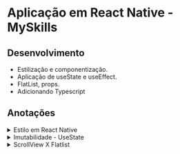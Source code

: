 # Aplicação em React Native - MySkills

## Desenvolvimento
* Estilização e componentização.
* Aplicação de useState e useEffect.
* FlatList, props.
* Adicionando Typescript
## Anotações

<details>
<summary markdonw="span">Estilo em React Native</summary>
Usamos o StyleSheet.create({...}) para estilizar o componente

~~~~reactjs
....
<Text style={styles.title}>Welcome, Lázaro</Text>

<Text style={[styles.title, {marginTop: 40}]}>
  My Skills
</Text>
....

 const styles = StyleSheet.create({
....
  title: {
    color: '#fff',
    fontSize: 24,
    fontWeight: 'bold'
  },  
.... 
~~~~

Um elemento pode reaproveitar o estilo de outro.
`<Text style={[styles.title, {marginTop: 40}]}>`

O React Native por padrão usa o **Display Flex**

Também é possível dar um estilo diferente entre as plataformas IOs e Android.

~~~~reactjs
...
    padding: Platform.OS === 'ios' ? 15 : 10,
...
~~~~
</details>
<details>
<summary markdonw="span">Imutabilidade - UseState</summary>

O React e o React Native usam o principio da imutabilidade, que diz que não podemos mudar uma variável diretamente.

</details>
<details>
<summary markdonw="span">ScrollView X Flatlist</summary>

A diferença está na perfomance, ambos renderizam uma lista, mas o ScrollView renderiza toda a lista de uma vez enquando a Flatlist renderiza apenas que vai se mostrado na tela.


Na Flatlist precisa ter algumas propriedades que são obrigatória, a data, o  keyExtractor e o renderItem

Antes do Flatlist para renderizar o elemento pra cada item, usavamos o map.
~~~~reactjs
        mySkills.map(skill => (
            <SkillCard key={skill} skill={skill}/>
        ))
~~~~

Com o Flatlist o código fica mais sucinto
~~~~reactjs
      <FlatList 
        data={mySkills}
        keyExtractor={item => item}
        renderItem={({item}) => (
            <SkillCard skill={item}/>
        )}
      >
      </FlatList>
~~~~
</details>

